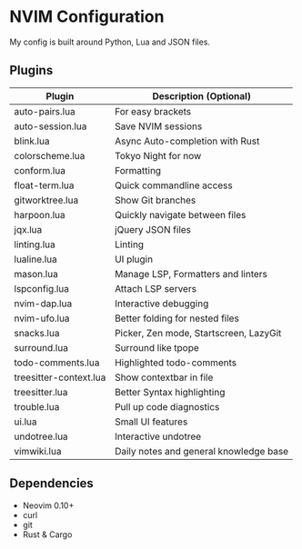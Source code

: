 # NVIM Configuration
My config is built around Python, Lua and JSON files.

## Plugins

| Plugin                 | Description (Optional)                 |
|------------------------|----------------------------------------|
| auto-pairs.lua         | For easy brackets                      |
| auto-session.lua       | Save NVIM sessions                     |
| blink.lua              | Async Auto-completion with Rust        |
| colorscheme.lua        | Tokyo Night for now                    |
| conform.lua            | Formatting                             |
| float-term.lua         | Quick commandline access               |
| gitworktree.lua        | Show Git branches                      |
| harpoon.lua            | Quickly navigate between files         |
| jqx.lua                | jQuery JSON files                      |
| linting.lua            | Linting                                |
| lualine.lua            | UI plugin                              |
| mason.lua              | Manage LSP, Formatters and linters     |
| lspconfig.lua          | Attach LSP servers                     |
| nvim-dap.lua           | Interactive debugging                  |
| nvim-ufo.lua           | Better folding for nested files        |
| snacks.lua             | Picker, Zen mode, Startscreen, LazyGit |
| surround.lua           | Surround like tpope                    |
| todo-comments.lua      | Highlighted todo-comments              |
| treesitter-context.lua | Show contextbar in file                |
| treesitter.lua         | Better Syntax highlighting             |
| trouble.lua            | Pull up code diagnostics               |
| ui.lua                 | Small UI features                      |
| undotree.lua           | Interactive undotree                   |
| vimwiki.lua            | Daily notes and general knowledge base |

## Dependencies

- Neovim 0.10+
- curl
- git
- Rust & Cargo
